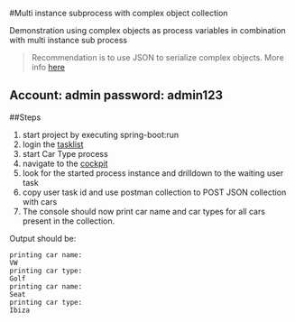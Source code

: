 #Multi instance subprocess with complex object collection

Demonstration using complex objects as process variables in combination with multi instance sub process

> Recommendation is to use JSON to serialize complex objects. More info [here](https://camunda.com/best-practices/handling-data-in-processes/#__strong_serializing_strong_complex_data)

**Account:** admin 
**password:** admin123
---
##Steps
1. start project by executing spring-boot:run
2. login the [tasklist](http://localhost:8080/camunda/app/tasklist/default/#/) 
3. start Car Type process
4. navigate to the [cockpit](http://localhost:8080/camunda/app/cockpit/default/#/)
5. look for the started process instance and drilldown to the waiting user task
6. copy user task id and use postman collection to POST JSON collection with cars
7. The console should now print car name and car types for all cars present in the collection.

Output should be:
```
printing car name:
VW
printing car type:
Golf
printing car name:
Seat
printing car type:
Ibiza
```



